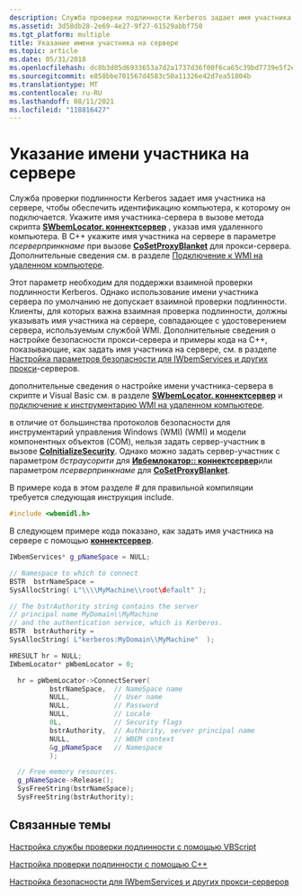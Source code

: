 ```yaml
---
description: Служба проверки подлинности Kerberos задает имя участника на сервере, чтобы обеспечить идентификацию компьютера, к которому он подключается.
ms.assetid: 3d58db28-2e69-4e27-9f27-61529abbf750
ms.tgt_platform: multiple
title: Указание имени участника на сервере
ms.topic: article
ms.date: 05/31/2018
ms.openlocfilehash: dc8b3d05d6933653a7d2a1737d36f00f6ca65c39bd7739e5f2e9f4232eb507f8
ms.sourcegitcommit: e858bbe701567d4583c50a11326e42d7ea51804b
ms.translationtype: MT
ms.contentlocale: ru-RU
ms.lasthandoff: 08/11/2021
ms.locfileid: "118816427"
---
```

# <a name="specifying-the-server-principal-name"></a>Указание имени участника на сервере

Служба проверки подлинности Kerberos задает имя участника на сервере, чтобы обеспечить идентификацию компьютера, к которому он подключается. Укажите имя участника-сервера в вызове метода скрипта [**SWbemLocator. коннектсервер**](swbemlocator-connectserver.md) , указав имя удаленного компьютера. В C++ укажите имя участника на сервере в параметре *псерверпринкнаме* при вызове [**CoSetProxyBlanket**](/windows/win32/api/combaseapi/nf-combaseapi-cosetproxyblanket) для прокси-сервера. Дополнительные сведения см. в разделе [Подключение к WMI на удаленном компьютере](connecting-to-wmi-on-a-remote-computer.md).

Этот параметр необходим для поддержки взаимной проверки подлинности Kerberos. Однако использование имени участника сервера по умолчанию не допускает взаимной проверки подлинности. Клиенты, для которых важна взаимная проверка подлинности, должны указывать имя участника на сервере, совпадающее с удостоверением сервера, используемым службой WMI. Дополнительные сведения о настройке безопасности прокси-сервера и примеры кода на C++, показывающие, как задать имя участника на сервере, см. в разделе [Настройка параметров безопасности для IWbemServices и других прокси](setting-the-security-on-iwbemservices-and-other-proxies.md)-серверов.

дополнительные сведения о настройке имени участника-сервера в скрипте и Visual Basic см. в разделе [**SWbemLocator. коннектсервер**](swbemlocator-connectserver.md) и [подключение к инструментарию WMI на удаленном компьютере](connecting-to-wmi-on-a-remote-computer.md).

в отличие от большинства протоколов безопасности для инструментарий управления Windows (WMI) (WMI) и модели компонентных объектов (COM), нельзя задать сервер-участник в вызове [**CoInitializeSecurity**](/windows/win32/api/combaseapi/nf-combaseapi-coinitializesecurity). Однако можно задать сервер-участник с параметром *бстраусорити* для [**Ивбемлокатор:: коннектсервер**](/windows/desktop/api/Wbemcli/nf-wbemcli-iwbemlocator-connectserver)или параметром *псерверпринкнаме* для [**CoSetProxyBlanket**](/windows/win32/api/combaseapi/nf-combaseapi-cosetproxyblanket).

В примере кода в этом разделе \# для правильной компиляции требуется следующая инструкция include.


```C++
#include <wbemidl.h>
```



В следующем примере кода показано, как задать имя участника на сервере с помощью [**коннектсервер**](/windows/desktop/api/Wbemcli/nf-wbemcli-iwbemlocator-connectserver).


```C++
IWbemServices* g_pNameSpace = NULL;

// Namespace to which to connect
BSTR  bstrNameSpace = 
SysAllocString( L"\\\\MyMachine\\root\default" );

// The bstrAuthority string contains the server
// principal name MyDomain\\MyMachine
// and the authentication service, which is Kerberos.
BSTR  bstrAuthority = 
SysAllocString( L"kerberos:MyDomain\\MyMachine"  );

HRESULT hr = NULL;
IWbemLocator* pWbemLocator = 0;

  hr = pWbemLocator->ConnectServer(
          bstrNameSpace,  // NameSpace name
          NULL,           // User name
          NULL,           // Password
          NULL,           // Locale
          0L,             // Security flags
          bstrAuthority,  // Authority, server principal name
          NULL,           // WBEM context
          &g_pNameSpace   // Namespace
          );

  // Free memory resources.
  g_pNameSpace->Release();
  SysFreeString(bstrNameSpace);
  SysFreeString(bstrAuthority);
```



## <a name="related-topics"></a>Связанные темы

<dl> <dt>

[Настройка службы проверки подлинности с помощью VBScript](setting-the-authentication-service-using-vbscript.md)
</dt> <dt>

[Настройка проверки подлинности с помощью C++](setting-authentication-using-c-.md)
</dt> <dt>

[Настройка безопасности для IWbemServices и других прокси-серверов](setting-the-security-on-iwbemservices-and-other-proxies.md)
</dt> </dl>

 

 
